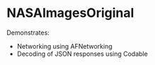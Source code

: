 # NASAImagesOriginal

Demonstrates:

- Networking using AFNetworking
- Decoding of JSON responses using Codable
